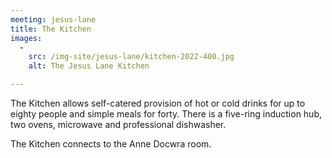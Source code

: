 ```yaml
---
meeting: jesus-lane
title: The Kitchen
images:
  -
    src: /img-site/jesus-lane/kitchen-2022-400.jpg
    alt: The Jesus Lane Kitchen

---
```


The Kitchen allows self-catered provision of hot or cold drinks for up to eighty people and simple meals for forty. There is a five-ring induction hub, two ovens, microwave and professional dishwasher.

The Kitchen connects to the Anne Docwra room.
